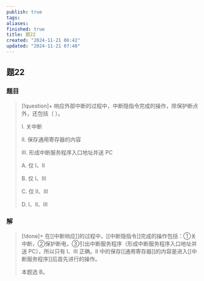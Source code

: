 ```yaml
---
publish: true
tags: 
aliases: 
finished: true
title: 题22
created: "2024-11-21 06:42"
updated: "2024-11-21 07:40"
---
```

## 题22
### 题目
> [!question]+
> 响应外部中断的过程中，中断隐指令完成的操作，除保护断点外，还包括（ ）。
> 
> Ⅰ. 关中断
> 
> Ⅱ. 保存通用寄存器的内容
> 
> Ⅲ. 形成中断服务程序入口地址并送 PC
> 
> A. 仅 Ⅰ、Ⅱ
> 
> B. 仅 Ⅰ、Ⅲ
> 
> C. 仅 Ⅱ、Ⅲ
> 
> D. Ⅰ、Ⅱ、Ⅲ
### 解
> [!done]+
> 在[[中断响应]]的过程中，[[中断隐指令]]完成的操作包括：①关中断，②保护断电，③引出中断服务程序（形成中断服务程序入口地址并送 PC），所以只有 Ⅰ、Ⅲ 正确。Ⅱ 中的保存[[通用寄存器]]的内容是进入[[中断服务程序]]后首先进行的操作。
> 
> 本题选 B。